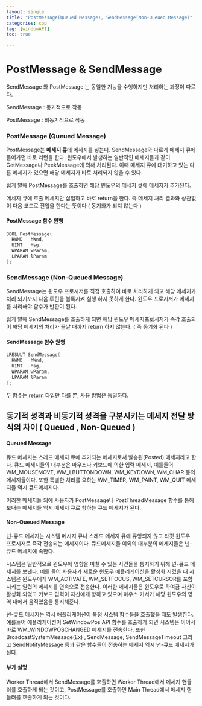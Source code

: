 ```yaml
---
layout: single
title: "PostMessage(Queued Message), SendMessage(Non-Queued Message)"
categories: cpp
tag: [windowAPI]
toc: true

---
```




# PostMessage & SendMessage

SendMessage 와 PostMessage 는 동일한 기능을 수행하지만 처리하는 과정이 다르다.

SendMessage : 동기적으로 작동

PostMessage : 비동기적으로 작동



### PostMessage (Queued Message)

PostMessage는 **메세지 큐**에 메세지를 넣는다. SendMessage와 다르게 메세지 큐에 들어가면 바로 리턴을 한다. 윈도우에서 발생하는 일반적인 메세지들과 같이 GetMessage나 PeekMessage에 의해 처리된다. 이때 메세지 큐에 대기하고 있는 다른 메세지가 있으면 해당 메세지가 바로 처리되지 않을 수 있다.

쉽게 말해 PostMessage를 호출하면 해당 윈도우의 메세지 큐에 메세지가 추가된다.

메세지 큐에 호출 메세지만 삽입하고 바로 return을 한다. 즉 메세지 처리 결과와 상관없이 다음 코드로 진입을 한다는 뜻이다 ( 동기화가 되지 않는다 )

#### PostMessage 함수 원형

```c++
BOOL PostMessage(
  HWND   hWnd,
  UINT   Msg,
  WPARAM wParam,
  LPARAM lParam
);
```



### SendMessage (Non-Queued Message)

SendMessage는 윈도우 프로시저를 직접 호출하여 바로 처리하게 되고 해당 메세지가 처리 되기까지 다음 루틴을 블록시켜 실행 하지 못하게 한다. 윈도우 프로시저가 메세지를 처리해야 함수가 반환이 된다.

쉽게 말해 SendMessage를 호출하게 되면 해당 윈도우 메세지프로시저가 즉각 호출되어 해당 메세지의 처리가 끝날 때까지 return 하지 않는다. ( 즉 동기화 된다 )

#### SendMessage 함수 원형

```c++
LRESULT SendMessage(
  HWND   hWnd,
  UINT   Msg,
  WPARAM wParam,
  LPARAM lParam
);
```



두 함수는 return 타입만 다를 뿐, 사용 방법은 동일하다.



## 동기적 성격과 비동기적 성격을 구분시키는 메세지 전달 방식의 차이 ( Queued , Non-Queued )

#### Queued Message

큐드 메세지는 스레드 메세지 큐에 추가되는 메세지로서 발송된(Posted) 메세지라고 한다. 큐드 메세지들의 대부분은 마우스나 키보드에 의한 입력 메세지, 예를들어 WM_MOUSEMOVE, WM_LBUTTONDOWN, WM_KEYDOWN, WM_CHAR 등의 메세지들이다. 또한 특별한 처리를 요하는 WM_TIMER, WM_PAINT, WM_QUIT 메세지들 역시 큐드메세지다. 

이러한 메세지들 외에 사용자가 PostMessage나 PostThreadMessage 함수를 통해 보내는 메세지들 역시  메세지 큐로 향하는 큐드 메세지가 된다. 



#### Non-Queued Message

넌-큐드 메세지는 시스템 메시지 큐나 스레드 메세지 큐에 큐잉되지 않고 타깃 윈도우 프로시저로 즉각 전송되는 메세지이다. 큐드메세지들 이외의 대부분의 메세지들은 넌-큐드 메세지에 속한다. 

시스템은 일반적으로 윈도우에 영향을 미칠 수 있는 사건들을 통지하기 위해 넌-큐드 메세지를 보낸다. 예를 들어 사용자가 새로운 윈도우 애플리케이션을 활성화 시켰을 때 시스템은 윈도우에게 WM_ACTIVATE, WM_SETFOCUS, WM_SETCURSOR를 포함시키는 일련의 메세지를 연속으로 전송한다. 이러한 메세지들은 윈도우로 하여금 자신이 활성화 되었고 키보드 입력이 자신에게 향하고 있으며 마우스 커서가 해당 윈도우의 영역 내에서 움직였음을 통지해준다. 

넌-큐드 메세지는 역시 애플리케이션이 특정 시스템 함수들을 호출했을 때도 발생한다. 예를들어 애플리케이션이 SetWindowPos API 함수를 호출하게 되면 시스템은 이어서 바로 WM_WINDOWPOSCHANGED 메세지를 전송한다. 또한 BroadcastSystemMessage(Ex) , SendMessage, SendMessageTimeout 그리고 SendNotifyMessage 등과 같은 함수들이 전송하는 메세지 역시 넌-큐드 메세지가 된다.



#### 부가 설명

Worker Thread에서 SendMessage를 호출하면 Worker Thread에서 메세지 핸들러를 호출하게 되는 것이고, PostMessage를 호출하면 Main Thread에서 메세지 핸들러를 호출하게 되는 것이다.